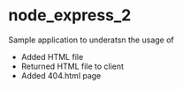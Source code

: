 # node_express_2

Sample application to underatsn the usage of

- Added HTML file
- Returned HTML file to client
- Added 404.html page
